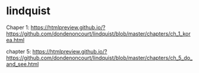 # lindquist

Chaper 1: 
https://htmlpreview.github.io/?https://github.com/dondenoncourt/lindquist/blob/master/chapters/ch_1_korea.html

chapter 5:
https://htmlpreview.github.io/?https://github.com/dondenoncourt/lindquist/blob/master/chapters/ch_5_do_and_see.html

